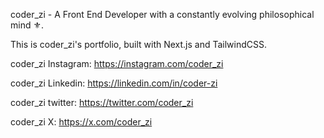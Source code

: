 coder_zi - A Front End Developer with a constantly evolving philosophical mind ⚜.

This is coder_zi's portfolio, built with Next.js and TailwindCSS.

coder_zi Instagram: https://instagram.com/coder_zi

coder_zi Linkedin: https://linkedin.com/in/coder-zi

coder_zi twitter: https://twitter.com/coder_zi

coder_zi X: https://x.com/coder_zi